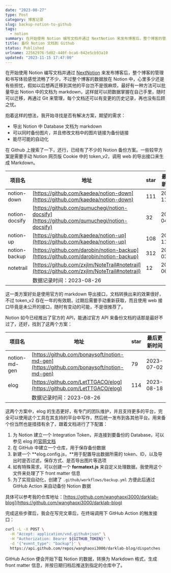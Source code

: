 ```yaml
---
date: "2023-08-27"
type: Post
category: 博客记录
slug: backup-notion-to-github
tags:
  - notion
summary: 在开始使用 Notion 编写文档并通过 NextNotion 来发布博客后，整个博客的管理和书写体验感觉流畅了不少，不过整个博客的数据放在 Notion 中，心里多少还是有些担忧，假如以后想再迁移到其他的平台岂不是很麻烦，最好有一种方法可以批量导出 Notion 中的文档为 markdown，这样就可以把数据掌握在自己手里，随时可以迁移，再通过 Git 来管理，每个文档还可以有变更的历史记录，再也没有后顾之忧。
title: 备份 Notion 文档到 Github
status: Published
urlname: 22562976-5d02-440f-bca6-042e5cb93a10
updated: "2023-11-15 17:47:00"
---
```


在开始使用 Notion 编写文档并通过 [NextNotion](https://github.com/tangly1024/NotionNext) 来发布博客后，整个博客的管理和书写体验感觉流畅了不少，不过整个博客的数据放在 Notion 中，心里多少还是有些担忧，假如以后想再迁移到其他的平台岂不是很麻烦，最好有一种方法可以批量导出 Notion 中的文档为 markdown，这样就可以把数据掌握在自己手里，随时可以迁移，再通过 Git 来管理，每个文档还可以有变更的历史记录，再也没有后顾之忧。

抱着这样的想法，我开始寻找是否有解决方案，期望的需求：

- 导出 Notion 中 Database 文档为 markdown
- 可以同时备份图片，并且修改文档中的图片链接为备份链接
- 能尽可能的自动化

在 Github 上搜索了一下，还行，已经有了不少的 Notion 备份方案。一些较早方案是需要手动 Notion 网页版 Cookie 中的 token_v2，调用 web 的导出接口来生成 Markdown。

| 项目名         | 地址                                                                                         | star | 最后更新时间 |
| -------------- | -------------------------------------------------------------------------------------------- | ---- | ------------ |
| notion-down    | [https://github.com/kaedea/notion-down](https://github.com/kaedea/notion-down)               | 111  | 2021-11-17   |
| notion-docsify | [https://github.com/qumuchegi/notion-docsify](https://github.com/qumuchegi/notion-docsify)   | 32   | 2022-04-18   |
| notion-up      | [https://github.com/kaedea/notion-up](https://github.com/kaedea/notion-up)                   | 108  | 2021-11-22   |
| notion-backup  | [https://github.com/darobin/notion-backup](https://github.com/darobin/notion-backup)         | 312  | 2023-03-28   |
| notetrail      | [https://github.com/zxjlm/NoteTrail#notetrail](https://github.com/zxjlm/NoteTrail#notetrail) | 12   | 2022-06-04   |
|                | 数据记录时间：2023-08-26                                                                     |      |              |

这一类方案好处是使用官方的 markdown 导出接口，文档转换出来的效果很好，不过 token_v2 存在一年的有效期，过期后需要手动重新获取，而且使用 web 接口毕竟是未公开的接口，随时有变动的可能，不是很推荐了。

Notion 如今已经推出了官方的 API，能通过官方 API 来备份文档的话那是最好不过了，还好，找到了这两个方案：

| 项目名        | 地址                                                                                     | star | 最后更新时间 |
| ------------- | ---------------------------------------------------------------------------------------- | ---- | ------------ |
| notion-md-gen | [https://github.com/bonaysoft/notion-md-gen](https://github.com/bonaysoft/notion-md-gen) | 79   | 2023-07-02   |
| elog          | [https://github.com/LetTTGACO/elog](https://github.com/LetTTGACO/elog)                   | 114  | 2023-08-18   |
|               | 数据记录时间：2023-08-26                                                                 |      |              |

这两个方案中，elog 的生态更好，有专门的团队维护，并且支持更多的平台，完全可以使用这个工具在其支持的平台中写作，然后统一发布到各其他平台。用来备个份当然也是措措有余了，跟着文档进行了下配置：

1. 为 Notion 建立一个 Integration Token，并连接到要备份的 Database，可以参见 elog 的[官网文档](https://elog.1874.cool/notion/gvnxobqogetukays#notion)
2. 在 GitHub 中建立一个仓库，用于保存备份数据
3. 新建一个 **elog.config.js，**用于配置导出数据所需的 token、ID，以及导出时是否过滤，保存方式、是否导出图片等选项
4. 如有特殊需求，可以创建一个 **formatext.js** 来自定义处理数据，我使用这个文件来处理了下 front matter 信息
5. 为了实现自动化，创建了 `.github/workflows/backup.yml` 方便此后通过 GitHub Action 来自动备份 Notion 数据

具体可以参考我的仓库地址：[https://github.com/wanghaoxi3000/darklab-blog](https://github.com/wanghaoxi3000/darklab-blog)

完成这些步骤后，我会在写完文章后，在终端调用下 GitHub Action 的触发接口：

```bash
curl -L -X POST \
  -H "Accept: application/vnd.github+json" \
  -H "Authorization: Bearer ${GITHUB_TOKEN}" \
  -d '{"event_type": "backup"}' \
  https://api.github.com/repos/wanghaoxi3000/darklab-blog/dispatches
```

GitHub Action 便会开始下载 Notion 的数据，转换为 Markdown 格式，生成 front matter 信息，并按日期归档后推送到指定的仓库中了。
